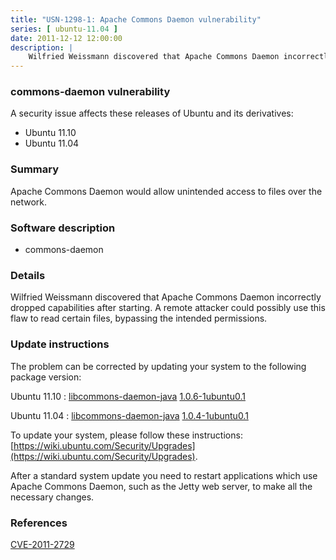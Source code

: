 ```yaml
---
title: "USN-1298-1: Apache Commons Daemon vulnerability"
series: [ ubuntu-11.04 ]
date: 2011-12-12 12:00:00
description: |
    Wilfried Weissmann discovered that Apache Commons Daemon incorrectly dropped capabilities after starting. A remote attacker could possibly use this flaw to read certain files, bypassing the intended permissions. 
--- 
```

 
### commons-daemon vulnerability

A security issue affects these releases of Ubuntu and its derivatives:

* Ubuntu 11.10
* Ubuntu 11.04

### Summary

Apache Commons Daemon would allow unintended access to files over the network.

### Software description

* commons-daemon 

### Details

Wilfried Weissmann discovered that Apache Commons Daemon incorrectly dropped capabilities after starting. A remote attacker could possibly use this flaw to read certain files, bypassing the intended permissions. 

### Update instructions

The problem can be corrected by updating your system to the following package version:

Ubuntu 11.10
 : [libcommons-daemon-java](https://launchpad.net/ubuntu/+source/commons-daemon) <span> [1.0.6-1ubuntu0.1](https://launchpad.net/ubuntu/+source/commons-daemon/1.0.6-1ubuntu0.1) </span> 

Ubuntu 11.04
 : [libcommons-daemon-java](https://launchpad.net/ubuntu/+source/commons-daemon) <span> [1.0.4-1ubuntu0.1](https://launchpad.net/ubuntu/+source/commons-daemon/1.0.4-1ubuntu0.1) </span> 

To update your system, please follow these instructions: [https://wiki.ubuntu.com/Security/Upgrades](https://wiki.ubuntu.com/Security/Upgrades).

After a standard system update you need to restart applications which use Apache Commons Daemon, such as the Jetty web server, to make all the necessary changes. 

### References

 [CVE-2011-2729](http://people.ubuntu.com/~ubuntu-security/cve/CVE-2011-2729)
 
